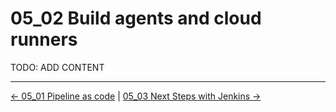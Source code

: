 # 05_02 Build agents and cloud runners
TODO: ADD CONTENT


<!-- FooterStart -->
---
[← 05_01 Pipeline as code](../05_01_pipeline_as_code/README.md) | [05_03 Next Steps with Jenkins →](../05_03_continuing_on_with_jenkins/README.md)
<!-- FooterEnd -->
